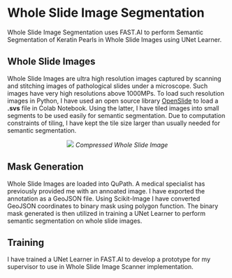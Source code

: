 # Whole Slide Image Segmentation
Whole Slide Image Segmentation uses FAST.AI to perform Semantic Segmentation of Keratin Pearls in Whole Slide Images using UNet Learner.
## Whole Slide Images
Whole Slide Images are ultra high resolution images captured by scanning and stitching images of pathological slides under a microscope. Such images have very high resolutions above 1000MPs. To load such resolution images in Python, I have used an open source library [OpenSlide](https://openslide.org/api/python/) to load a **.svs** file in Colab Notebook. Using the latter, I have tiled images into small segments to be used easily for semantic segmentation. Due to computation constraints of tiling, I have kept the tile size larger than usually needed for semantic segmentation.
<p align="center">
  <img src="https://user-images.githubusercontent.com/65295655/192130657-c958ce62-6afc-4b2d-a23d-c34c0d551e95.png" />
  <em>Compressed Whole Slide Image</em>
</p>


## Mask Generation
Whole Slide Images are loaded into QuPath. A medical specialist has previously provided me with an annoated image. I have exported the annotation as a GeoJSON file. Using Scikit-Image I have converted GeoJSON coordinates to binary mask using polygon function. The binary mask generated is then utilized in training a UNet Learner to perform semantic segmentation on whole slide images.
## Training 
I have trained a UNet Learner in FAST.AI to develop a prototype for my supervisor to use in Whole Slide Image Scanner implementation.

